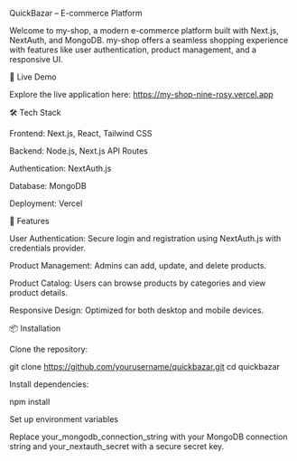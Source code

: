 QuickBazar – E-commerce Platform

Welcome to my-shop, a modern e-commerce platform built with Next.js, NextAuth, and MongoDB. my-shop
offers a seamless shopping experience with features like user authentication, product management, and a responsive UI.

🚀 Live Demo

Explore the live application here: https://my-shop-nine-rosy.vercel.app

🛠️ Tech Stack

Frontend: Next.js, React, Tailwind CSS

Backend: Node.js, Next.js API Routes

Authentication: NextAuth.js

Database: MongoDB

Deployment: Vercel

🔧 Features

User Authentication: Secure login and registration using NextAuth.js with credentials provider.

Product Management: Admins can add, update, and delete products.

Product Catalog: Users can browse products by categories and view product details.

Responsive Design: Optimized for both desktop and mobile devices.

📦 Installation

Clone the repository:

git clone https://github.com/yourusername/quickbazar.git
cd quickbazar


Install dependencies:

npm install


Set up environment variables

Replace your_mongodb_connection_string with your MongoDB connection string and your_nextauth_secret with a secure secret key.
